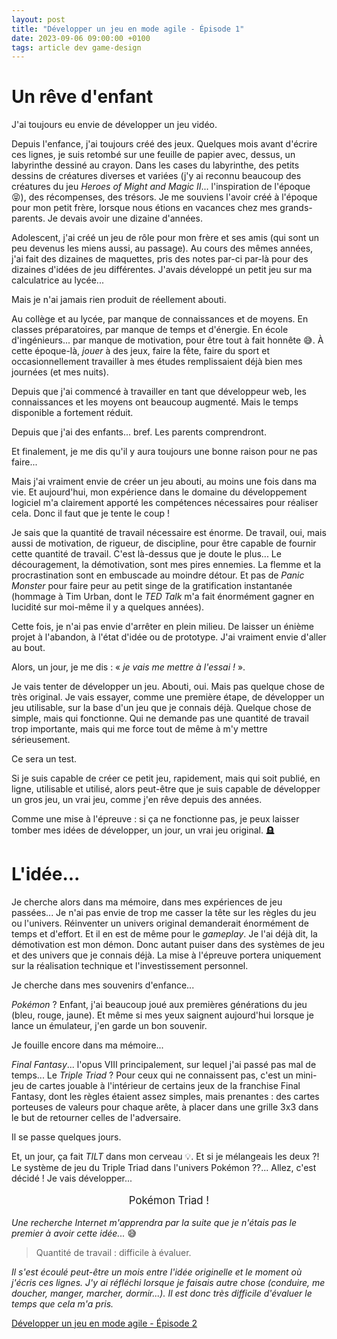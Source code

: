```yaml
---
layout: post
title: "Développer un jeu en mode agile - Épisode 1"
date: 2023-09-06 09:00:00 +0100
tags: article dev game-design
---
```


# Un rêve d'enfant

J'ai toujours eu envie de développer un jeu vidéo.

Depuis l'enfance, j'ai toujours créé des jeux. Quelques mois avant d'écrire ces lignes, je suis retombé sur une feuille de papier avec, dessus, un labyrinthe dessiné au crayon. Dans les cases du labyrinthe, des petits dessins de créatures diverses et variées (j'y ai reconnu beaucoup des créatures du jeu _Heroes of Might and Magic II_... l'inspiration de l'époque 😝), des récompenses, des trésors. Je me souviens l'avoir créé à l'époque pour mon petit frère, lorsque nous étions en vacances chez mes grands-parents. Je devais avoir une dizaine d'années.

Adolescent, j'ai créé un jeu de rôle pour mon frère et ses amis (qui sont un peu devenus les miens aussi, au passage). Au cours des mêmes années, j'ai fait des dizaines de maquettes, pris des notes par-ci par-là pour des dizaines d'idées de jeu différentes. J'avais développé un petit jeu sur ma calculatrice au lycée...

Mais je n'ai jamais rien produit de réellement abouti.

Au collège et au lycée, par manque de connaissances et de moyens. En classes préparatoires, par manque de temps et d'énergie. En école d'ingénieurs... par manque de motivation, pour être tout à fait honnête 😅. À cette époque-là, _jouer_ à des jeux, faire la fête, faire du sport et occasionnellement travailler à mes études remplissaient déjà bien mes journées (et mes nuits).

Depuis que j'ai commencé à travailler en tant que développeur web, les connaissances et les moyens ont beaucoup augmenté. Mais le temps disponible a fortement réduit.

Depuis que j'ai des enfants... bref. Les parents comprendront.

Et finalement, je me dis qu'il y aura toujours une bonne raison pour ne pas faire...

Mais j'ai vraiment envie de créer un jeu abouti, au moins une fois dans ma vie. Et aujourd'hui, mon expérience dans le domaine du développement logiciel m'a clairement apporté les compétences nécessaires pour réaliser cela. Donc il faut que je tente le coup !

Je sais que la quantité de travail nécessaire est énorme. De travail, oui, mais aussi de motivation, de rigueur, de discipline, pour être capable de fournir cette quantité de travail. C'est là-dessus que je doute le plus... Le découragement, la démotivation, sont mes pires ennemies. La flemme et la procrastination sont en embuscade au moindre détour. Et pas de _Panic Monster_ pour faire peur au petit singe de la gratification instantanée (hommage à Tim Urban, dont le _TED Talk_ m'a fait énormément gagner en lucidité sur moi-même il y a quelques années).

Cette fois, je n'ai pas envie d'arrêter en plein milieu. De laisser un énième projet à l'abandon, à l'état d'idée ou de prototype. J'ai vraiment envie d'aller au bout.

Alors, un jour, je me dis : «&nbsp;_je vais me mettre à l'essai&nbsp;!_&nbsp;».

Je vais tenter de développer un jeu. Abouti, oui. Mais pas quelque chose de très original. Je vais essayer, comme une première étape, de développer un jeu utilisable, sur la base d'un jeu que je connais déjà. Quelque chose de simple, mais qui fonctionne. Qui ne demande pas une quantité de travail trop importante, mais qui me force tout de même à m'y mettre sérieusement.

Ce sera un test.

Si je suis capable de créer ce petit jeu, rapidement, mais qui soit publié, en ligne, utilisable et utilisé, alors peut-être que je suis capable de développer un gros jeu, un vrai jeu, comme j'en rêve depuis des années.

Comme une mise à l'épreuve : si ça ne fonctionne pas, je peux laisser tomber mes idées de développer, un jour, un vrai jeu original. 🪦

# L'idée...

Je cherche alors dans ma mémoire, dans mes expériences de jeu passées... Je n'ai pas envie de trop me casser la tête sur les règles du jeu ou l'univers. Réinventer un univers original demanderait énormément de temps et d'effort. Et il en est de même pour le _gameplay_. Je l'ai déjà dit, la démotivation est mon démon. Donc autant puiser dans des systèmes de jeu et des univers que je connais déjà. La mise à l'épreuve portera uniquement sur la réalisation technique et l'investissement personnel.

Je cherche dans mes souvenirs d'enfance...

_Pokémon_ ? Enfant, j'ai beaucoup joué aux premières générations du jeu (bleu, rouge, jaune). Et même si mes yeux saignent aujourd'hui lorsque je lance un émulateur, j'en garde un bon souvenir.

Je fouille encore dans ma mémoire...

_Final Fantasy_... l'opus VIII principalement, sur lequel j'ai passé pas mal de temps... Le _Triple Triad_ ? Pour ceux qui ne connaissent pas, c'est un mini-jeu de cartes jouable à l'intérieur de certains jeux de la franchise Final Fantasy, dont les règles étaient assez simples, mais prenantes : des cartes porteuses de valeurs pour chaque arête, à placer dans une grille 3x3 dans le but de retourner celles de l'adversaire.

Il se passe quelques jours.

Et, un jour, ça fait _TILT_ dans mon cerveau 💡. Et si je mélangeais les deux ?! Le système de jeu du Triple Triad dans l'univers Pokémon ??... Allez, c'est décidé ! Je vais développer...

<p style="text-align: center; font-size: 1.2em;">Pokémon Triad !</p>

_Une recherche Internet m'apprendra par la suite que je n'étais pas le premier à avoir cette idée..._ 😅

> Quantité de travail : difficile à évaluer.

_Il s'est écoulé peut-être un mois entre l'idée originelle et le moment où j'écris ces lignes. J'y ai réfléchi lorsque je faisais autre chose (conduire, me doucher, manger, marcher, dormir...). Il est donc très difficile d'évaluer le temps que cela m'a pris._

<a class="navigation next" href="{% link _posts/2023/2023-09-11-developper-jeu-mode-agile-episode-2.md %}">Développer un jeu en mode agile - Épisode 2</a>
